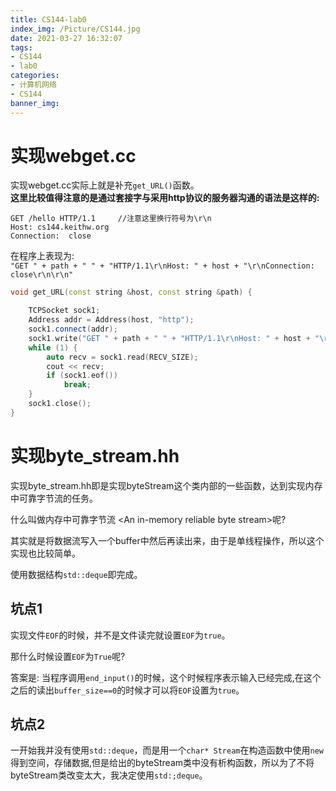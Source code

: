 ```yaml
---
title: CS144-lab0
index_img: /Picture/CS144.jpg
date: 2021-03-27 16:32:07
tags:
- CS144 
- lab0
categories:
- 计算机网络
- CS144 
banner_img:
---
```

# 实现webget.cc

实现webget.cc实际上就是补充`get_URL()`函数。<br>
**这里比较值得注意的是通过套接字与采用http协议的服务器沟通的语法是这样的:**<br>
```http
GET /hello HTTP/1.1		//注意这里换行符号为\r\n
Host: cs144.keithw.org
Connection:  close
```
在程序上表现为:<br>
`"GET " + path + " " + "HTTP/1.1\r\nHost: " + host + "\r\nConnection: close\r\n\r\n"`<br>

```C++
void get_URL(const string &host, const string &path) {

    TCPSocket sock1;
    Address addr = Address(host, "http");
    sock1.connect(addr);
    sock1.write("GET " + path + " " + "HTTP/1.1\r\nHost: " + host + "\r\nConnection: close\r\n\r\n");
    while (1) {
        auto recv = sock1.read(RECV_SIZE);
        cout << recv;
        if (sock1.eof())
            break;
    }
    sock1.close();
}
```

# 实现byte_stream.hh

实现byte_stream.hh即是实现byteStream这个类内部的一些函数，达到实现内存中可靠字节流的任务。<br>

什么叫做内存中可靠字节流 \<An in-memory reliable byte stream\>呢?<br>

其实就是将数据流写入一个buffer中然后再读出来，由于是单线程操作，所以这个实现也比较简单。

使用数据结构`std::deque`即完成。<br>


## 坑点1

实现文件`EOF`的时候，并不是文件读完就设置`EOF`为`true`。<br>

那什么时候设置`EOF`为`True`呢?<br>

答案是: 当程序调用`end_input()`的时候，这个时候程序表示输入已经完成,在这个之后的读出`buffer_size==0`的时候才可以将`EOF`设置为`true`。


## 坑点2

一开始我并没有使用`std::deque`，而是用一个`char* Stream`在构造函数中使用`new`得到空间，存储数据,但是给出的byteStream类中没有析构函数，所以为了不将byteStream类改变太大，我决定使用`std:;deque`。

